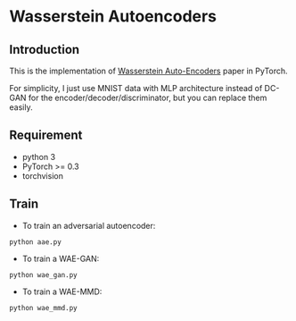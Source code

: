 # Wasserstein Autoencoders

## Introduction
This is the implementation of [Wasserstein Auto-Encoders](https://arxiv.org/abs/1711.01558) paper in PyTorch.

For simplicity, I just use MNIST data with MLP architecture instead of DC-GAN for the encoder/decoder/discriminator, but you can replace them easily.

## Requirement
* python 3
* PyTorch >= 0.3
* torchvision

## Train
* To train an adversarial autoencoder:
```
python aae.py
```
* To train a WAE-GAN:
```
python wae_gan.py
```
* To train a WAE-MMD:
```
python wae_mmd.py
```
